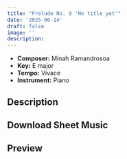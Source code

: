 ```yaml
---
title: "Prelude No. 9 'No title yet'"
date: '2025-06-14'
draft: false
image: ''
description:
---
```


- **Composer:** Minah Ramandrosoa
- **Key:** E major
- **Tempo:** Vivace
- **Instrument:** Piano

<!--more-->
## Description



 ## Download Sheet Music


 ## Preview 
 